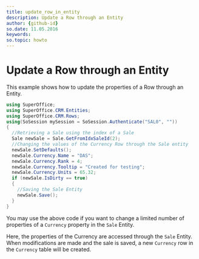 ```yaml
---
title: update_row_in_entity
description: Update a Row through an Entity
author: {github-id}
so.date: 11.05.2016
keywords: 
so.topic: howto
---
```


# Update a Row through an Entity

This example shows how to update the properties of a Row through an Entity.

```csharp
using SuperOffice;
using SuperOffice.CRM.Entities;
using SuperOffice.CRM.Rows;
using(SoSession mySession = SoSession.Authenticate("SAL0", ""))
{
  //Retrieving a Sale using the index of a Sale
  Sale newSale = Sale.GetFromIdxSaleId(2);
  //Changing the values of the Currency Row through the Sale entity
  newSale.SetDefaults();
  newSale.Currency.Name = "DAS";
  newSale.Currency.Rank = 4;
  newSale.Currency.Tooltip = "Created for testing";
  newSale.Currency.Units = 65.32;
  if (newSale.IsDirty == true)
  {
    //Saving the Sale Entity
    newSale.Save();
  }
}
```

You may use the above code if you want to change a limited number of properties of a `Currency` property in the `Sale` Entity.

Here, the properties of the Currency are accessed through the `Sale` Entity. When modifications are made and the sale is saved, a new `Currency` row in the `Currency` table will be created.
